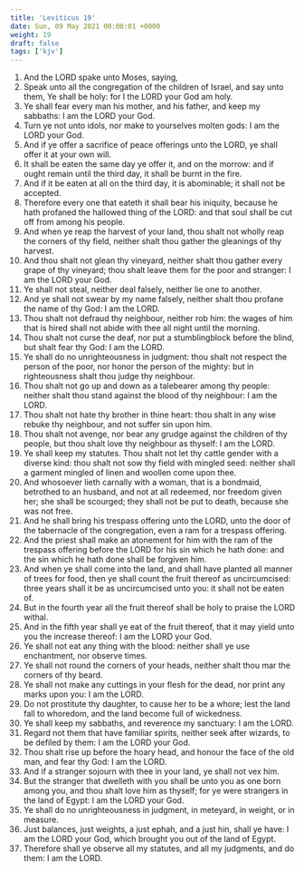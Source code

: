 ```yaml
---
title: 'Leviticus 19'
date: Sun, 09 May 2021 00:00:01 +0000
weight: 19
draft: false
tags: ['kjv'] 
---
```


1. And the LORD spake unto Moses, saying,
2. Speak unto all the congregation of the children of Israel, and say unto them, Ye shall be holy: for I the LORD your God am holy.
3. Ye shall fear every man his mother, and his father, and keep my sabbaths: I am the LORD your God.
4. Turn ye not unto idols, nor make to yourselves molten gods: I am the LORD your God.
5. And if ye offer a sacrifice of peace offerings unto the LORD, ye shall offer it at your own will.
6. It shall be eaten the same day ye offer it, and on the morrow: and if ought remain until the third day, it shall be burnt in the fire.
7. And if it be eaten at all on the third day, it is abominable; it shall not be accepted.
8. Therefore every one that eateth it shall bear his iniquity, because he hath profaned the hallowed thing of the LORD: and that soul shall be cut off from among his people.
9. And when ye reap the harvest of your land, thou shalt not wholly reap the corners of thy field, neither shalt thou gather the gleanings of thy harvest.
10. And thou shalt not glean thy vineyard, neither shalt thou gather every grape of thy vineyard; thou shalt leave them for the poor and stranger: I am the LORD your God.
11. Ye shall not steal, neither deal falsely, neither lie one to another.
12. And ye shall not swear by my name falsely, neither shalt thou profane the name of thy God: I am the LORD.
13. Thou shalt not defraud thy neighbour, neither rob him: the wages of him that is hired shall not abide with thee all night until the morning.
14. Thou shalt not curse the deaf, nor put a stumblingblock before the blind, but shalt fear thy God: I am the LORD.
15. Ye shall do no unrighteousness in judgment: thou shalt not respect the person of the poor, nor honor the person of the mighty: but in righteousness shalt thou judge thy neighbour.
16. Thou shalt not go up and down as a talebearer among thy people: neither shalt thou stand against the blood of thy neighbour: I am the LORD.
17. Thou shalt not hate thy brother in thine heart: thou shalt in any wise rebuke thy neighbour, and not suffer sin upon him.
18. Thou shalt not avenge, nor bear any grudge against the children of thy people, but thou shalt love thy neighbour as thyself: I am the LORD.
19. Ye shall keep my statutes. Thou shalt not let thy cattle gender with a diverse kind: thou shalt not sow thy field with mingled seed: neither shall a garment mingled of linen and woollen come upon thee.
20. And whosoever lieth carnally with a woman, that is a bondmaid, betrothed to an husband, and not at all redeemed, nor freedom given her; she shall be scourged; they shall not be put to death, because she was not free.
21. And he shall bring his trespass offering unto the LORD, unto the door of the tabernacle of the congregation, even a ram for a trespass offering.
22. And the priest shall make an atonement for him with the ram of the trespass offering before the LORD for his sin which he hath done: and the sin which he hath done shall be forgiven him.
23. And when ye shall come into the land, and shall have planted all manner of trees for food, then ye shall count the fruit thereof as uncircumcised: three years shall it be as uncircumcised unto you: it shall not be eaten of.
24. But in the fourth year all the fruit thereof shall be holy to praise the LORD withal.
25. And in the fifth year shall ye eat of the fruit thereof, that it may yield unto you the increase thereof: I am the LORD your God.
26. Ye shall not eat any thing with the blood: neither shall ye use enchantment, nor observe times.
27. Ye shall not round the corners of your heads, neither shalt thou mar the corners of thy beard.
28. Ye shall not make any cuttings in your flesh for the dead, nor print any marks upon you: I am the LORD.
29. Do not prostitute thy daughter, to cause her to be a whore; lest the land fall to whoredom, and the land become full of wickedness.
30. Ye shall keep my sabbaths, and reverence my sanctuary: I am the LORD.
31. Regard not them that have familiar spirits, neither seek after wizards, to be defiled by them: I am the LORD your God.
32. Thou shalt rise up before the hoary head, and honour the face of the old man, and fear thy God: I am the LORD.
33. And if a stranger sojourn with thee in your land, ye shall not vex him.
34. But the stranger that dwelleth with you shall be unto you as one born among you, and thou shalt love him as thyself; for ye were strangers in the land of Egypt: I am the LORD your God.
35. Ye shall do no unrighteousness in judgment, in meteyard, in weight, or in measure.
36. Just balances, just weights, a just ephah, and a just hin, shall ye have: I am the LORD your God, which brought you out of the land of Egypt.
37. Therefore shall ye observe all my statutes, and all my judgments, and do them: I am the LORD.
